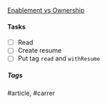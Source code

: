 

[Enablement vs Ownership](https://www.swyx.io/enablement-vs-ownership/)

#### Tasks
- [ ] Read
- [ ] Create resume
- [ ] Put tag `read` and `withResume`

##### Tags
#article, #carrer
